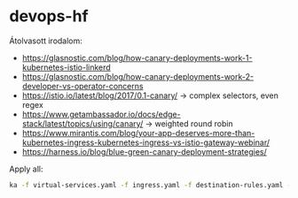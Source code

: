 # devops-hf

Átolvasott irodalom:

- https://glasnostic.com/blog/how-canary-deployments-work-1-kubernetes-istio-linkerd
- https://glasnostic.com/blog/how-canary-deployments-work-2-developer-vs-operator-concerns
- https://istio.io/latest/blog/2017/0.1-canary/ -> complex selectors, even regex
- https://www.getambassador.io/docs/edge-stack/latest/topics/using/canary/ -> weighted round robin
- https://www.mirantis.com/blog/your-app-deserves-more-than-kubernetes-ingress-kubernetes-ingress-vs-istio-gateway-webinar/
- https://harness.io/blog/blue-green-canary-deployment-strategies/

Apply all:

```bash
ka -f virtual-services.yaml -f ingress.yaml -f destination-rules.yaml -f deployments-be.yaml -f deployments-fe.yaml -f services.yaml -f database.yaml
```
